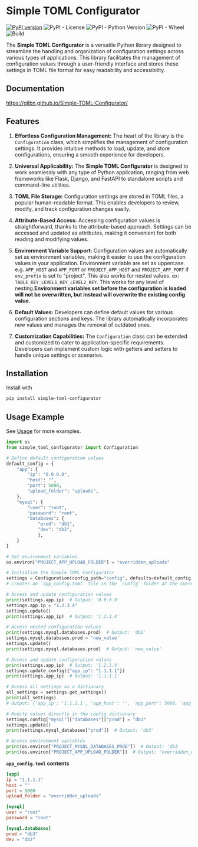 # Simple TOML Configurator

[![PyPI version](https://badge.fury.io/py/Simple-TOML-Configurator.svg)](https://badge.fury.io/py/Simple-TOML-Configurator)
![PyPI - License](https://img.shields.io/pypi/l/Simple-TOML-Configurator)
![PyPI - Python Version](https://img.shields.io/pypi/pyversions/Simple-TOML-Configurator)
![PyPI - Wheel](https://img.shields.io/pypi/wheel/Simple-TOML-Configurator)
![Build](https://github.com/gilbn/Simple-TOML-Configurator/actions/workflows/tests.yml/badge.svg?event=push)

The **Simple TOML Configurator** is a versatile Python library designed to streamline the handling and organization of configuration settings across various types of applications. This library facilitates the management of configuration values through a user-friendly interface and stores these settings in TOML file format for easy readability and accessibility.

## Documentation

https://gilbn.github.io/Simple-TOML-Configurator/

## Features

1. **Effortless Configuration Management:** The heart of the library is the `Configuration` class, which simplifies the management of configuration settings. It provides intuitive methods to load, update, and store configurations, ensuring a smooth experience for developers.

2. **Universal Applicability:** The **Simple TOML Configurator** is designed to work seamlessly with any type of Python application, ranging from web frameworks like Flask, Django, and FastAPI to standalone scripts and command-line utilities.

3. **TOML File Storage:** Configuration settings are stored in TOML files, a popular human-readable format. This enables developers to review, modify, and track configuration changes easily.

4. **Attribute-Based Access:** Accessing configuration values is straightforward, thanks to the attribute-based approach. Settings can be accessed and updated as attributes, making it convenient for both reading and modifying values.

5. **Environment Variable Support:** Configuration values are automatically set as environment variables, making it easier to use the configuration values in your application. Environment variable are set as uppercase. e.g. `APP_HOST` and `APP_PORT` or `PROJECT_APP_HOST` and `PROJECT_APP_PORT` if `env_prefix` is set to "project". This also works for nested values. ex: `TABLE_KEY_LEVEL1_KEY_LEVEL2_KEY`. This works for any level of nesting.**Environment variables set before the configuration is loaded will not be overwritten, but instead will overwrite the existing config value.**

6. **Default Values:** Developers can define default values for various configuration sections and keys. The library automatically incorporates new values and manages the removal of outdated ones.

7. **Customization Capabilities:** The `Configuration` class can be extended and customized to cater to application-specific requirements. Developers can implement custom logic with getters and setters to handle unique settings or scenarios.

## Installation

Install with
```bash
pip install simple-toml-configurator
```

## Usage Example

See [Usage](https://gilbn.github.io/Simple-TOML-Configurator/latest/usage-examples/) for more examples.

```python
import os
from simple_toml_configurator import Configuration

# Define default configuration values
default_config = {
    "app": {
        "ip": "0.0.0.0",
        "host": "",
        "port": 5000,
        "upload_folder": "uploads",
    },
    "mysql": {
        "user": "root",
        "password": "root",
        "databases": {
            "prod": "db1",
            "dev": "db2",
            },
    }
}

# Set environment variables
os.environ["PROJECT_APP_UPLOAD_FOLDER"] = "overridden_uploads"

# Initialize the Simple TOML Configurator
settings = Configuration(config_path="config", defaults=default_config, config_file_name="app_config", env_prefix="project")
# Creates an `app_config.toml` file in the `config` folder at the current working directory.

# Access and update configuration values
print(settings.app.ip)  # Output: '0.0.0.0'
settings.app.ip = "1.2.3.4"
settings.update()
print(settings.app_ip)  # Output: '1.2.3.4'

# Access nested configuration values
print(settings.mysql.databases.prod)  # Output: 'db1'
settings.mysql.databases.prod = 'new_value'
settings.update()
print(settings.mysql.databases.prod)  # Output: 'new_value'

# Access and update configuration values
print(settings.app_ip)  # Output: '1.2.3.4'
settings.update_config({"app_ip": "1.1.1.1"})
print(settings.app_ip)  # Output: '1.1.1.1'

# Access all settings as a dictionary
all_settings = settings.get_settings()
print(all_settings)
# Output: {'app_ip': '1.1.1.1', 'app_host': '', 'app_port': 5000, 'app_upload_folder': 'overridden_uploads', 'mysql_user': 'root', 'mysql_password': 'root', 'mysql_databases': {'prod': 'new_value', 'dev': 'db2'}}

# Modify values directly in the config dictionary
settings.config["mysql"]["databases"]["prod"] = "db3"
settings.update()
print(settings.mysql_databases["prod"])  # Output: 'db3'

# Access environment variables
print(os.environ["PROJECT_MYSQL_DATABASES_PROD"])  # Output: 'db3'
print(os.environ["PROJECT_APP_UPLOAD_FOLDER"])  # Output: 'overridden_uploads'
```

**`app_config.toml` contents**

```toml
[app]
ip = "1.1.1.1"
host = ""
port = 5000
upload_folder = "overridden_uploads"

[mysql]
user = "root"
password = "root"

[mysql.databases]
prod = "db3"
dev = "db2"
```
